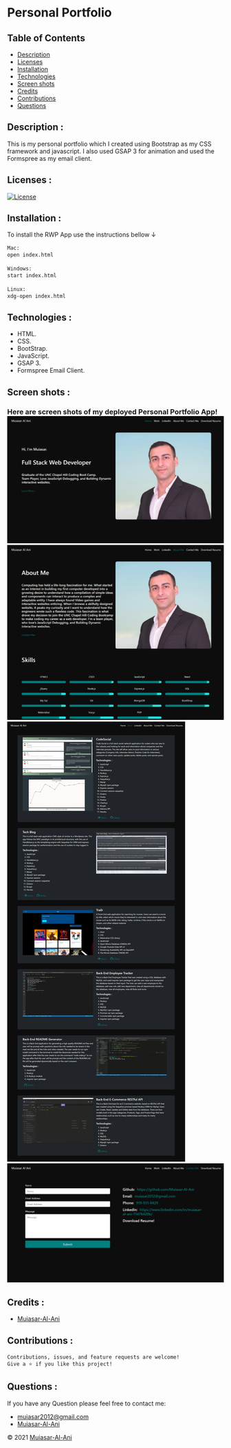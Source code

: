 
# Personal Portfolio

## Table of Contents

- [Description](#description-)
- [Licenses](#licenses-)
- [Installation](#installation-)
- [Technologies](#technologies-)
- [Screen shots](#screen-shots-)
- [Credits](#credits-)
- [Contributions](#contributions-)
- [Questions](#questions-)


## Description : 
This is my personal portfolio which I created using Bootstrap as my CSS framework and javascript. I also used GSAP 3 for animation and used the Formspree as my email client. 

## Licenses :
[![License](https://img.shields.io/badge/License-MIT-yellow.svg)](https://opensource.org/licenses/MIT)


## Installation :

To install the RWP App use the instructions bellow &#8595;

```
Mac:
open index.html

Windows:
start index.html

Linux:
xdg-open index.html
```

## Technologies : 

- HTML.
-  CSS.
-  BootStrap.
-  JavaScript.
-  GSAP 3.
-  Formspree Email Client.

## Screen shots : 
### Here are screen shots of my deployed Personal Portfolio App!![ScreenShot](./assets/screenshots/MuiasarAlAni1.png)![ScreenShot](./assets/screenshots/MuiasarAlAni2.png)![ScreenShot](./assets/screenshots/MuiasarAlAni3.png)![ScreenShot](./assets/screenshots/MuiasarAlAni4.png)



## Credits :

- [Muiasar-Al-Ani](https://github.com/Muiasar-Al-Ani)


## Contributions :
    Contributions, issues, and feature requests are welcome!
    Give a ⭐️ if you like this project!



## Questions : 
If you have any Question please feel free to contact me:
- muiasar2012@gmail.com
- [Muiasar-Al-Ani](https://github.com/Muiasar-Al-Ani)



&copy; 2021 [Muiasar-Al-Ani](https://github.com/Muiasar-Al-Ani)
